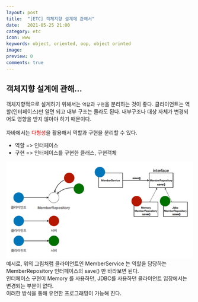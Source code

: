 ```yaml
---
layout: post
title:  "[ETC] 객체지향 설계에 관해서"
date:   2021-05-25 21:00
category: etc
icon: www
keywords: object, oriented, oop, object orinted
image: 
preview: 0
comments: true
---
```


## 객체지향 설계에 관해...

객체지향적으로 설계하기 위해서는 `역할`과 `구현`을 분리하는 것이 좋다.
클라이언트는 역할(인터페이스)만 알면 되고 내부 구조는 몰라도 된다. 내부구조나 대상 자체가 변경되어도 영향을 받지 않아야 하기 때문이다.<br>
<br>
자바에서는 <span style="color:red">다형성</span>을 활용해서 역할과 구현을 분리할 수 있다.
- 역할 => 인터페이스
- 구현 => 인터페이스를 구현한 클래스, 구현객체

![](/post-img/etc/oop_design.PNG)
<br>
예시로, 위의 그림처럼 클라이언트인 MemberService 는 역할을 담당하는 MemberRepository 인터페이스의 save() 만 바라보면 된다.<br>
인터페이스 구현이 Memory 를 사용하던, JDBC를 사용하던 클라이언트 입장에서는 변경되는 부분이 없다.<br>
이러한 방식을 통해 유연한 프로그래밍이 가능해 진다.